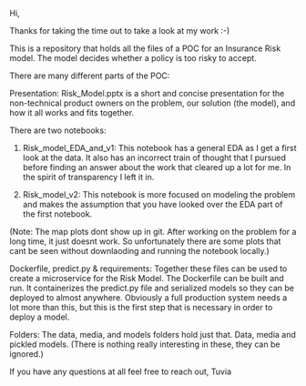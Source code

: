 Hi,

Thanks for taking the time out to take a look at my work :-)

This is a repository that holds all the files of a POC for an Insurance Risk model. The model decides whether a policy is too risky to accept.

There are many different parts of the POC:

Presentation:
Risk_Model.pptx is a short and concise presentation for the non-technical product owners on the problem, our solution (the model), and how it all works and fits
together.

There are two notebooks:
1. Risk_model_EDA_and_v1: 
This notebook has a general EDA as I get a first look at the data. It also has an incorrect train of thought that I pursued before finding an answer about the 
work that cleared up a lot for me. In the spirit of transparency I left it in. 

2. Risk_model_v2: 
This notebook is more focused on modeling the problem and makes the assumption that you have looked over the EDA part of the first notebook. 

(Note: The map plots dont show up in git. After working on the problem for a long time, it just doesnt work. So unfortunately there are some plots that 
cant be seen without downlaoding and running the notebook locally.)  

Dockerfile, predict.py & requirements:
Together these files can be used to create a microservice for the Risk Model.
The Dockerfile can be built and run. It containerizes the predict.py file and serialized models so they can be deployed to almost anywhere.
Obviously a full production system needs a lot more than this, but this is the first step that is necessary in order to deploy a model.

Folders:
The data, media, and models folders hold just that. Data, media and pickled models. (There is nothing really interesting in these, they can be ignored.)

If you have any questions at all feel free to reach out,
Tuvia
